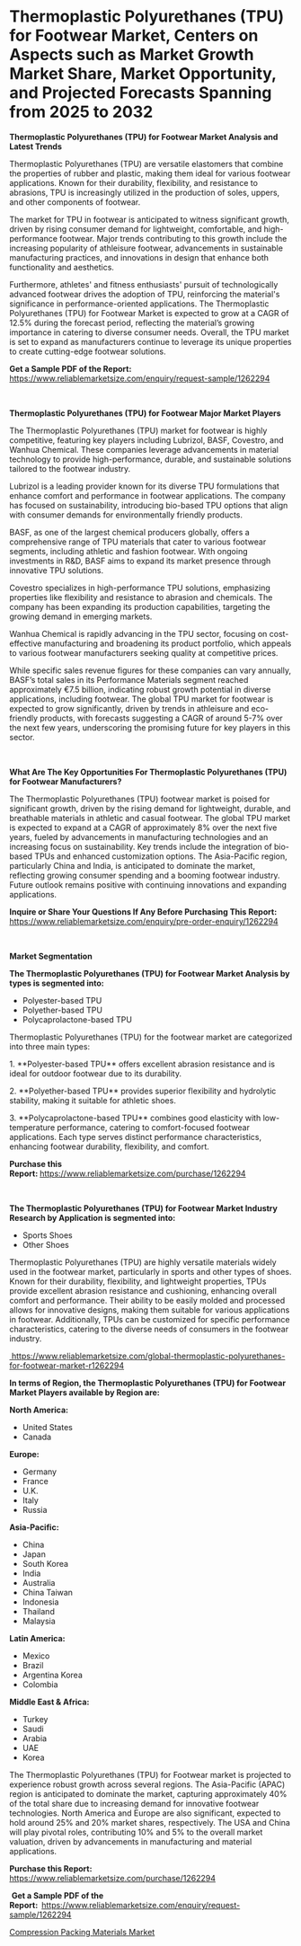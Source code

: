 <p><h1>Thermoplastic Polyurethanes (TPU) for Footwear Market, Centers on Aspects such as Market Growth Market Share, Market Opportunity, and Projected Forecasts Spanning from 2025 to 2032</h1></p><p><strong>Thermoplastic Polyurethanes (TPU) for Footwear Market Analysis and Latest Trends</strong></p>
<p><p>Thermoplastic Polyurethanes (TPU) are versatile elastomers that combine the properties of rubber and plastic, making them ideal for various footwear applications. Known for their durability, flexibility, and resistance to abrasions, TPU is increasingly utilized in the production of soles, uppers, and other components of footwear. </p><p>The market for TPU in footwear is anticipated to witness significant growth, driven by rising consumer demand for lightweight, comfortable, and high-performance footwear. Major trends contributing to this growth include the increasing popularity of athleisure footwear, advancements in sustainable manufacturing practices, and innovations in design that enhance both functionality and aesthetics. </p><p>Furthermore, athletes' and fitness enthusiasts' pursuit of technologically advanced footwear drives the adoption of TPU, reinforcing the material's significance in performance-oriented applications. The Thermoplastic Polyurethanes (TPU) for Footwear Market is expected to grow at a CAGR of 12.5% during the forecast period, reflecting the material’s growing importance in catering to diverse consumer needs. Overall, the TPU market is set to expand as manufacturers continue to leverage its unique properties to create cutting-edge footwear solutions.</p></p>
<p><strong>Get a Sample PDF of the Report:&nbsp;</strong> <a href="https://www.reliablemarketsize.com/enquiry/request-sample/1262294?utm_campaign=2192&utm_medium=2&utm_source=Github&utm_content=ia&utm_term=02022025&utm_id=thermoplastic-polyurethanes-tpu-for-footwear">https://www.reliablemarketsize.com/enquiry/request-sample/1262294</a></p>
<p>&nbsp;</p>
<p><strong>Thermoplastic Polyurethanes (TPU) for Footwear Major Market Players</strong></p>
<p><p>The Thermoplastic Polyurethanes (TPU) market for footwear is highly competitive, featuring key players including Lubrizol, BASF, Covestro, and Wanhua Chemical. These companies leverage advancements in material technology to provide high-performance, durable, and sustainable solutions tailored to the footwear industry.</p><p>Lubrizol is a leading provider known for its diverse TPU formulations that enhance comfort and performance in footwear applications. The company has focused on sustainability, introducing bio-based TPU options that align with consumer demands for environmentally friendly products. </p><p>BASF, as one of the largest chemical producers globally, offers a comprehensive range of TPU materials that cater to various footwear segments, including athletic and fashion footwear. With ongoing investments in R&D, BASF aims to expand its market presence through innovative TPU solutions.</p><p>Covestro specializes in high-performance TPU solutions, emphasizing properties like flexibility and resistance to abrasion and chemicals. The company has been expanding its production capabilities, targeting the growing demand in emerging markets.</p><p>Wanhua Chemical is rapidly advancing in the TPU sector, focusing on cost-effective manufacturing and broadening its product portfolio, which appeals to various footwear manufacturers seeking quality at competitive prices.</p><p>While specific sales revenue figures for these companies can vary annually, BASF’s total sales in its Performance Materials segment reached approximately €7.5 billion, indicating robust growth potential in diverse applications, including footwear. The global TPU market for footwear is expected to grow significantly, driven by trends in athleisure and eco-friendly products, with forecasts suggesting a CAGR of around 5-7% over the next few years, underscoring the promising future for key players in this sector.</p></p>
<p>&nbsp;</p>
<p><strong>What Are The Key Opportunities For Thermoplastic Polyurethanes (TPU) for Footwear Manufacturers?</strong></p>
<p><p>The Thermoplastic Polyurethanes (TPU) footwear market is poised for significant growth, driven by the rising demand for lightweight, durable, and breathable materials in athletic and casual footwear. The global TPU market is expected to expand at a CAGR of approximately 8% over the next five years, fueled by advancements in manufacturing technologies and an increasing focus on sustainability. Key trends include the integration of bio-based TPUs and enhanced customization options. The Asia-Pacific region, particularly China and India, is anticipated to dominate the market, reflecting growing consumer spending and a booming footwear industry. Future outlook remains positive with continuing innovations and expanding applications.</p></p>
<p><strong>Inquire or Share Your Questions If Any Before Purchasing This Report:</strong> <a href="https://www.reliablemarketsize.com/enquiry/pre-order-enquiry/1262294?utm_campaign=2192&utm_medium=2&utm_source=Github&utm_content=ia&utm_term=02022025&utm_id=thermoplastic-polyurethanes-tpu-for-footwear">https://www.reliablemarketsize.com/enquiry/pre-order-enquiry/1262294</a></p>
<p>&nbsp;</p>
<p><strong>Market Segmentation</strong></p>
<p><strong>The Thermoplastic Polyurethanes (TPU) for Footwear Market Analysis by types is segmented into:</strong></p>
<p><ul><li>Polyester-based TPU</li><li>Polyether-based TPU</li><li>Polycaprolactone-based TPU</li></ul></p>
<p><p>Thermoplastic Polyurethanes (TPU) for the footwear market are categorized into three main types: </p><p>1. **Polyester-based TPU** offers excellent abrasion resistance and is ideal for outdoor footwear due to its durability. </p><p>2. **Polyether-based TPU** provides superior flexibility and hydrolytic stability, making it suitable for athletic shoes. </p><p>3. **Polycaprolactone-based TPU** combines good elasticity with low-temperature performance, catering to comfort-focused footwear applications. Each type serves distinct performance characteristics, enhancing footwear durability, flexibility, and comfort.</p></p>
<p><strong>Purchase this Report:&nbsp;</strong><a href="https://www.reliablemarketsize.com/purchase/1262294?utm_campaign=2192&utm_medium=2&utm_source=Github&utm_content=ia&utm_term=02022025&utm_id=thermoplastic-polyurethanes-tpu-for-footwear">https://www.reliablemarketsize.com/purchase/1262294</a></p>
<p>&nbsp;</p>
<p><strong>The Thermoplastic Polyurethanes (TPU) for Footwear Market Industry Research by Application is segmented into:</strong></p>
<p><ul><li>Sports Shoes</li><li>Other Shoes</li></ul></p>
<p><p>Thermoplastic Polyurethanes (TPU) are highly versatile materials widely used in the footwear market, particularly in sports and other types of shoes. Known for their durability, flexibility, and lightweight properties, TPUs provide excellent abrasion resistance and cushioning, enhancing overall comfort and performance. Their ability to be easily molded and processed allows for innovative designs, making them suitable for various applications in footwear. Additionally, TPUs can be customized for specific performance characteristics, catering to the diverse needs of consumers in the footwear industry.</p></p>
<p><a href="https://www.reliablemarketsize.com/global-thermoplastic-polyurethanes-for-footwear-market-r1262294?utm_campaign=2192&utm_medium=2&utm_source=Github&utm_content=ia&utm_term=02022025&utm_id=thermoplastic-polyurethanes-tpu-for-footwear">&nbsp;https://www.reliablemarketsize.com/global-thermoplastic-polyurethanes-for-footwear-market-r1262294</a></p>
<p><strong>In terms of Region, the Thermoplastic Polyurethanes (TPU) for Footwear Market Players available by Region are:</strong></p>
<p>
    <p> <strong> North America: </strong>
        <ul>
            <li>United States</li>
            <li>Canada</li>
        </ul>
        </p> 
    <p> <strong> Europe: </strong>
        <ul>
            <li>Germany</li>
            <li>France</li>
            <li>U.K.</li>
            <li>Italy</li>
            <li>Russia</li>
        </ul>
        </p> 
    <p> <strong> Asia-Pacific: </strong>
        <ul>
            <li>China</li>
            <li>Japan</li>
            <li>South Korea</li>
            <li>India</li>
            <li>Australia</li>
            <li>China Taiwan</li>
            <li>Indonesia</li>
            <li>Thailand</li>
            <li>Malaysia</li>
        </ul>
        </p> 
    <p> <strong> Latin America: </strong>
        <ul>
            <li>Mexico</li>
            <li>Brazil</li>
            <li>Argentina Korea</li>
            <li>Colombia</li>
        </ul>
        </p> 
    <p> <strong> Middle East & Africa: </strong>
        <ul>
            <li>Turkey</li>
            <li>Saudi</li>
            <li>Arabia</li>
            <li>UAE</li>
            <li>Korea</li>
        </ul>
    </p>
    </p>
<p><p>The Thermoplastic Polyurethanes (TPU) for Footwear market is projected to experience robust growth across several regions. The Asia-Pacific (APAC) region is anticipated to dominate the market, capturing approximately 40% of the total share due to increasing demand for innovative footwear technologies. North America and Europe are also significant, expected to hold around 25% and 20% market shares, respectively. The USA and China will play pivotal roles, contributing 10% and 5% to the overall market valuation, driven by advancements in manufacturing and material applications.</p></p>
<p><strong>Purchase this Report: </strong><a href="https://www.reliablemarketsize.com/purchase/1262294?utm_campaign=2192&utm_medium=2&utm_source=Github&utm_content=ia&utm_term=02022025&utm_id=thermoplastic-polyurethanes-tpu-for-footwear">https://www.reliablemarketsize.com/purchase/1262294</a></p>
<p>&nbsp;<strong>Get a Sample PDF of the Report:&nbsp;&nbsp;</strong><a href="https://www.reliablemarketsize.com/enquiry/request-sample/1262294?utm_campaign=2192&utm_medium=2&utm_source=Github&utm_content=ia&utm_term=02022025&utm_id=thermoplastic-polyurethanes-tpu-for-footwear">https://www.reliablemarketsize.com/enquiry/request-sample/1262294</a></p>
<p><strong></strong></p>
<p><p><a href="https://github.com/WashimHussain441/Market-Research-Report-List-1/blob/main/compression-packing-materials-market.md?utm_campaign=2192&utm_medium=2&utm_source=Github&utm_content=ia&utm_term=02022025&utm_id=thermoplastic-polyurethanes-tpu-for-footwear">Compression Packing Materials Market</a></p></p>